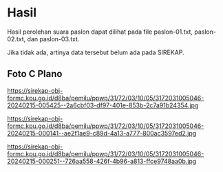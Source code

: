 # Hasil

Hasil perolehan suara paslon dapat dilihat pada file paslon-01.txt, paslon-02.txt, dan paslon-03.txt.

Jika tidak ada, artinya data tersebut belum ada pada SIREKAP.

## Foto C Plano

https://sirekap-obj-formc.kpu.go.id/d8ba/pemilu/ppwp/31/72/03/10/05/3172031005046-20240215-005425--2a6cbf03-df97-401e-853b-2c7a91b24354.jpg

https://sirekap-obj-formc.kpu.go.id/d8ba/pemilu/ppwp/31/72/03/10/05/3172031005046-20240215-000141--ae2f1ae9-c89d-4a13-a777-800ac3597ed2.jpg

https://sirekap-obj-formc.kpu.go.id/d8ba/pemilu/ppwp/31/72/03/10/05/3172031005046-20240215-000251--726aa558-426f-4b96-a813-ffce9748aa0b.jpg
